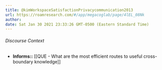```yaml
---
title: @kimWorkspaceSatisfactionPrivacycommunication2013
url: https://roamresearch.com/#/app/megacoglab/page/4lEL_08Nk
author: 
date: Sat Jan 30 2021 23:33:26 GMT-0500 (Eastern Standard Time)
---
```




###### Discourse Context

- **Informs::** [[QUE - What are the most efficient routes to useful cross-boundary knowledge]]
